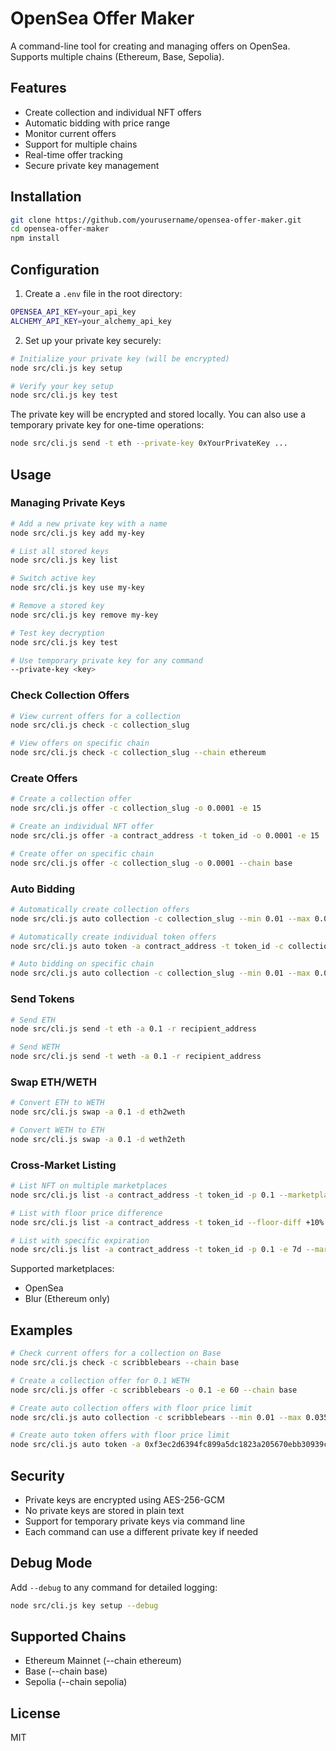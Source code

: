 # OpenSea Offer Maker

A command-line tool for creating and managing offers on OpenSea. Supports multiple chains (Ethereum, Base, Sepolia).

## Features
- Create collection and individual NFT offers
- Automatic bidding with price range
- Monitor current offers
- Support for multiple chains
- Real-time offer tracking
- Secure private key management

## Installation

```bash
git clone https://github.com/yourusername/opensea-offer-maker.git
cd opensea-offer-maker
npm install
```

## Configuration

1. Create a `.env` file in the root directory:

```bash
OPENSEA_API_KEY=your_api_key
ALCHEMY_API_KEY=your_alchemy_api_key
```

2. Set up your private key securely:
```bash
# Initialize your private key (will be encrypted)
node src/cli.js key setup

# Verify your key setup
node src/cli.js key test
```

The private key will be encrypted and stored locally. You can also use a temporary private key for one-time operations:
```bash
node src/cli.js send -t eth --private-key 0xYourPrivateKey ...
```

## Usage

### Managing Private Keys
```bash
# Add a new private key with a name
node src/cli.js key add my-key

# List all stored keys
node src/cli.js key list

# Switch active key
node src/cli.js key use my-key

# Remove a stored key
node src/cli.js key remove my-key

# Test key decryption
node src/cli.js key test

# Use temporary private key for any command
--private-key <key>
```

### Check Collection Offers
```bash
# View current offers for a collection
node src/cli.js check -c collection_slug

# View offers on specific chain
node src/cli.js check -c collection_slug --chain ethereum
```

### Create Offers
```bash
# Create a collection offer
node src/cli.js offer -c collection_slug -o 0.0001 -e 15

# Create an individual NFT offer
node src/cli.js offer -a contract_address -t token_id -o 0.0001 -e 15

# Create offer on specific chain
node src/cli.js offer -c collection_slug -o 0.0001 --chain base
```

### Auto Bidding
```bash
# Automatically create collection offers
node src/cli.js auto collection -c collection_slug --min 0.01 --max 0.035 --increment 0.0001 --interval 30 --floor-percentage 80

# Automatically create individual token offers
node src/cli.js auto token -a contract_address -t token_id -c collection_slug --min 0.01 --max 0.035 --increment 0.0001 --interval 30 --floor-percentage 80

# Auto bidding on specific chain
node src/cli.js auto collection -c collection_slug --min 0.01 --max 0.035 --chain ethereum
```

### Send Tokens
```bash
# Send ETH
node src/cli.js send -t eth -a 0.1 -r recipient_address

# Send WETH
node src/cli.js send -t weth -a 0.1 -r recipient_address
```

### Swap ETH/WETH
```bash
# Convert ETH to WETH
node src/cli.js swap -a 0.1 -d eth2weth

# Convert WETH to ETH
node src/cli.js swap -a 0.1 -d weth2eth
```

### Cross-Market Listing
```bash
# List NFT on multiple marketplaces
node src/cli.js list -a contract_address -t token_id -p 0.1 --marketplaces opensea,blur

# List with floor price difference
node src/cli.js list -a contract_address -t token_id --floor-diff +10% --marketplaces all

# List with specific expiration
node src/cli.js list -a contract_address -t token_id -p 0.1 -e 7d --marketplaces opensea,blur
```

Supported marketplaces:
- OpenSea
- Blur (Ethereum only)

## Examples

```bash
# Check current offers for a collection on Base
node src/cli.js check -c scribblebears --chain base

# Create a collection offer for 0.1 WETH
node src/cli.js offer -c scribblebears -o 0.1 -e 60 --chain base

# Create auto collection offers with floor price limit
node src/cli.js auto collection -c scribblebears --min 0.01 --max 0.035 --floor-percentage 80 --chain base

# Create auto token offers with floor price limit
node src/cli.js auto token -a 0xf3ec2d6394fc899a5dc1823a205670ebb30939cc -t 0 -c scribblebears --min 0.01 --max 0.035 --floor-percentage 80 --chain base
```

## Security
- Private keys are encrypted using AES-256-GCM
- No private keys are stored in plain text
- Support for temporary private keys via command line
- Each command can use a different private key if needed

## Debug Mode
Add `--debug` to any command for detailed logging:
```bash
node src/cli.js key setup --debug
```

## Supported Chains
- Ethereum Mainnet (--chain ethereum)
- Base (--chain base)
- Sepolia (--chain sepolia)

## License
MIT


